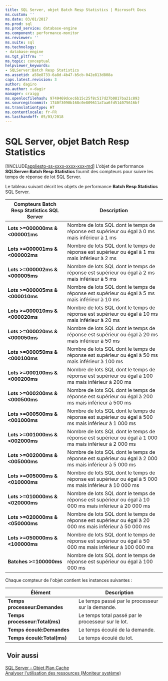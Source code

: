 ```yaml
---
title: SQL Server, objet Batch Resp Statistics | Microsoft Docs
ms.custom: ''
ms.date: 03/01/2017
ms.prod: sql
ms.prod_service: database-engine
ms.component: performance-monitor
ms.reviewer: ''
ms.suite: sql
ms.technology:
- database-engine
ms.tgt_pltfrm: ''
ms.topic: conceptual
helpviewer_keywords:
- SQLServer:Batch Resp Statistics
ms.assetid: a58e8733-6a8d-4b47-b5cb-042e813d808a
caps.latest.revision: 3
author: dagiro
ms.author: v-dagir
manager: craigg
ms.openlocfilehash: 9749469dcec6b15c25f8c517d27b0817ba21c893
ms.sourcegitcommit: 1740f3090b168c0e809611a7aa6fd514075616bf
ms.translationtype: HT
ms.contentlocale: fr-FR
ms.lasthandoff: 05/03/2018
---
```

# <a name="sql-server-batch-resp-statistics-object"></a>SQL Server, objet Batch Resp Statistics
[!INCLUDE[appliesto-ss-xxxx-xxxx-xxx-md](../../includes/appliesto-ss-xxxx-xxxx-xxx-md.md)]
L’objet de performance **SQLServer:Batch Resp Statistics** fournit des compteurs pour suivre les temps de réponse de lot SQL Server.

Le tableau suivant décrit les objets de performance **Batch Resp Statistics** SQL Server.


|**Compteurs Batch Resp Statistics SQL Server**|Description|  
|-------------|-----------------|  
|**Lots >=000000ms & \<000001ms**|Nombre de lots SQL dont le temps de réponse est supérieur ou égal à 0 ms mais inférieur à 1 ms|
|**Lots >=000001ms & \<000002ms**|Nombre de lots SQL dont le temps de réponse est supérieur ou égal à 1 ms mais inférieur à 2 ms|
|**Lots >=000002ms & \<000005ms**|Nombre de lots SQL dont le temps de réponse est supérieur ou égal à 2 ms mais inférieur à 5 ms|
|**Lots >=000005ms & \<000010ms**|Nombre de lots SQL dont le temps de réponse est supérieur ou égal à 5 ms mais inférieur à 10 ms|
|**Lots >=000010ms & \<000020ms**|Nombre de lots SQL dont le temps de réponse est supérieur ou égal à 10 ms mais inférieur à 20 ms|
|**Lots >=000020ms & \<000050ms**|Nombre de lots SQL dont le temps de réponse est supérieur ou égal à 20 ms mais inférieur à 50 ms|
|**Lots >=000050ms & \<000100ms**|Nombre de lots SQL dont le temps de réponse est supérieur ou égal à 50 ms mais inférieur à 100 ms|
|**Lots >=000100ms & \<000200ms**|Nombre de lots SQL dont le temps de réponse est supérieur ou égal à 100 ms mais inférieur à 200 ms|
|**Lots >=000200ms & \<000500ms**|Nombre de lots SQL dont le temps de réponse est supérieur ou égal à 200 ms mais inférieur à 500 ms|
|**Lots >=000500ms & \<001000ms**|Nombre de lots SQL dont le temps de réponse est supérieur ou égal à 500 ms mais inférieur à 1 000 ms|
|**Lots >=001000ms & \<002000ms**|Nombre de lots SQL dont le temps de réponse est supérieur ou égal à 1 000 ms mais inférieur à 2 000 ms|
|**Lots >=002000ms & \<005000ms**|Nombre de lots SQL dont le temps de réponse est supérieur ou égal à 2 000 ms mais inférieur à 5 000 ms|
|**Lots >=005000ms & \<010000ms**|Nombre de lots SQL dont le temps de réponse est supérieur ou égal à 5 000 ms mais inférieur à 10 000 ms|
|**Lots >=010000ms & \<020000ms**|Nombre de lots SQL dont le temps de réponse est supérieur ou égal à 10 000 ms mais inférieur à 20 000 ms|
|**Lots >=020000ms & \<050000ms**|Nombre de lots SQL dont le temps de réponse est supérieur ou égal à 20 000 ms mais inférieur à 50 000 ms|
|**Lots >=050000ms & \<100000ms**|Nombre de lots SQL dont le temps de réponse est supérieur ou égal à 50 000 ms mais inférieur à 100 000 ms| 
|**Batches >=100000ms**|Nombre de lots SQL dont le temps de réponse est supérieur ou égal à 100 000 ms| 

Chaque compteur de l'objet contient les instances suivantes :  
  
|Élément|Description|  
|----------|-----------------|  
|**Temps processeur:Demandes**|Le temps passé par le processeur sur la demande.|  
|**Temps processeur:Total(ms)**|Le temps total passé par le processeur sur le lot.|  
|**Temps écoulé:Demandes**|Le temps écoulé de la demande.|  
|**Temps écoulé:Total(ms)**|Le temps écoulé du lot.|  

## <a name="see-also"></a> Voir aussi
[SQL Server - Objet Plan Cache](../../relational-databases/performance-monitor/sql-server-plan-cache-object.md)  
[Analyser l'utilisation des ressources (Moniteur système)](../../relational-databases/performance-monitor/monitor-resource-usage-system-monitor.md)  

